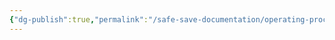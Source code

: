 ```yaml
---
{"dg-publish":true,"permalink":"/safe-save-documentation/operating-procedures/fraud-prevention/"}
---
```


